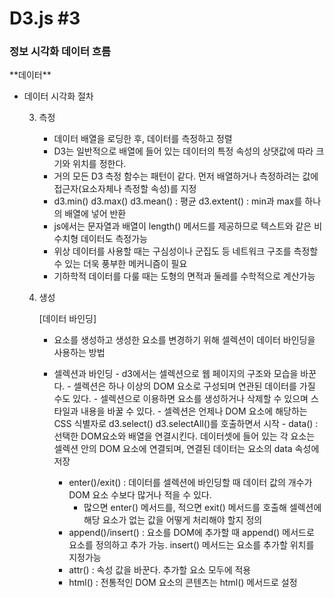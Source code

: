 # D3.js #3

<h3>정보 시각화 데이터 흐름</h3>
**데이터**

- 데이터 시각화 절차 

  3. 측정
     - 데이터 배열을 로딩한 후, 데이터를 측정하고 정렬 
     - D3는 일반적으로 배열에 들어 있는 데이터의 특정 속성의 상댓값에 따라 크기와 위치를 정한다.
     - 거의 모든 D3 측정 함수는 패턴이 같다. 먼저 배열하거나 측정하려는 값에 접근자(요소자체나 측정할 속성)를 지정
     - d3.min() d3.max() d3.mean() : 평균 d3.extent() : min과  max를 하나의 배열에 넣어 반환 
     - js에서는 문자열과 배열이 length() 메서드를 제공하므로 텍스트와 같은 비수치형 데이터도 측정가능
     - 위상 데이터를 사용할 때는 구심성이나 군집도 등 네트워크 구조를 측정할 수 있는 더욱 풍부한 메커니즘이 필요
     - 기하학적 데이터를 다룰 때는 도형의 면적과 둘레를 수학적으로 계산가능

  4. 생성  

     [데이터 바인딩]

     - 요소를 생성하고 생성한 요소를 변경하기 위해 셀렉션이 데이터 바인딩을 사용하는 방법
     
      - 셀렉션과 바인딩
        	- d3에서는 셀렉션으로 웹 페이지의 구조와 모습을 바꾼다. 
           	- 셀렉션은 하나 이상의 DOM 요소로 구성되며 연관된 데이터를 가질 수도 있다. 
           	- 셀렉션으로 이용하면 요소를 생성하거나 삭제할 수 있으며 스타일과 내용을 바꿀 수 있다.
        	- 셀렉션은 언제나 DOM 요소에 해당하는 CSS 식별자로 d3.select() d3.selectAll()를 호출하면서 시작
        	- data() : 선택한 DOM요소와 배열을 연결시킨다. 데이터셋에 들어 있는 각 요소는 셀렉션 안의 DOM 요소에 연결되며, 연결된 데이터는 요소의 data 속성에 저장
         - enter()/exit() : 데이터를 셀렉션에 바인딩할 때 데이터 값의 개수가 DOM 요소 수보다 많거나 적을 수 있다. 
           	- 많으면 enter() 메서드를, 적으면 exit() 메서드를 호출해 셀렉션에 해당 요소가 없는 값을 어떻게 처리해야 할지 정의
        - append()/insert() : 요소를 DOM에 추가할 때 append() 메서드로 요소를 정의하고 추가 가능. insert() 메서드는 요소를 추가할 위치를 지정가능
        - attr() : 속성 값을 바꾼다. 추가할 요소 모두에 적용
        - html() : 전통적인 DOM 요소의 콘텐츠는 html() 메서드로 설정